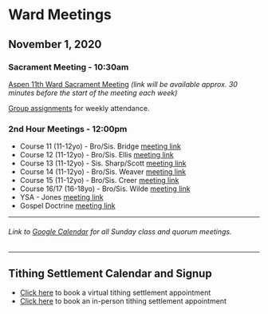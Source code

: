 # Ward Meetings

## November 1, 2020

### Sacrament Meeting - 10:30am

[Aspen 11th Ward Sacrament Meeting](https://www.youtube.com/watch?v=Lo7EDwC_WSs) *(link will be available approx. 30 minutes before the start of the meeting each week)*

[Group assignments](https://docs.google.com/document/d/1mpLDtxDyq9XB_umNcKlkvhGHiGv-0iW3OCYqaRxaDrI/preview) for weekly attendance.


### 2nd Hour Meetings - 12:00pm

* Course 11 (11-12yo) - Bro/Sis. Bridge [meeting link](https://meet.google.com/dno-ohaw-iin)
* Course 12 (11-12yo) - Bro/Sis. Ellis [meeting link](https://meet.google.com/zww-rnvx-gda)
* Course 13 (11-12yo) - Sis. Sharp/Scott [meeting link](https://meet.google.com/hcp-iuvu-bpw)
* Course 14 (11-12yo) - Bro/Sis. Weaver [meeting link](https://meet.google.com/itg-bpwo-kuq)
* Course 15 (11-12yo) - Bro/Sis. Creer [meeting link](https://meet.google.com/qpm-afzw-acd)
* Course 16/17 (16-18yo) - Bro/Sis. Wilde [meeting link](https://meet.google.com/yfh-xete-ruk)
* YSA - Jones [meeting link](https://meet.google.com/uxh-tedi-wum)
* Gospel Doctrine [meeting link](https://us02web.zoom.us/j/82941717355)


<!---
#### Relief Society & Elders Quorum

*Relief Society* [meeting link](https://meet.google.com/pha-prfy-ykv)

*Elder's Quorum* [meeting link](https://meet.google.com/uif-nmvv-jtn)

#### Young Women

*Young Women (Combined)* [meeting link](https://meet.google.com/rph-cjvg-sgm)
-->
<!-- *Young Women (12-15)* [meeting link](https://meet.google.com/qmq-tova-qhk) -->
<!---
#### Aaronic Priesthood

*Deacons Quorum* [meeting link](https://meet.google.com/qrq-bpze-pmu)

*Teachers Quorum* [meeting link](https://meet.google.com/wiz-zbgv-nxs)

*Priests Quorum* [meeting link](https://meet.google.com/hyi-jkmp-ymd)
-->
   ---  
###### Link to [Google Calendar](https://calendar.google.com/calendar/u/1?cid=YXNwZW4xMWNvbW11bmljYXRpb25zQGdtYWlsLmNvbQ) for all Sunday class and quorum meetings.

   --- 
## Tithing Settlement Calendar and Signup
* [Click here](https://bishopsharp-tithing-settlement-2020-virtual.youcanbook.me) to book a virtual tithing settlement appointment
* [Click here](https://bishopsharp-tithing-settlement-2020.youcanbook.me) to book an in-person tithing settlement appointment




